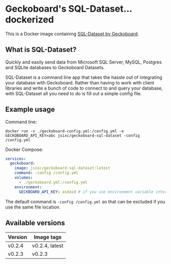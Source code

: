 # Geckoboard's SQL-Dataset... dockerized

This is a Docker image containing [SQL-Dataset by Geckoboard](https://github.com/geckoboard/sql-dataset).

## What is SQL-Dataset?

Quickly and easily send data from Microsoft SQL Server, MySQL, Postgres and SQLite databases to Geckoboard Datasets.

SQL-Dataset is a command line app that takes the hassle out of integrating your database with Geckoboard. Rather than having to work with client libraries and write a bunch of code to connect to and query your database, with SQL-Dataset all you need to do is fill out a simple config file.

## Example usage

Command line:

```
docker run -v ./geckoboard-config.yml:/config.yml -e GECKOBOARD_API_KEY=abc jsixc/geckoboard-sql-dataset -config /config.yml
```

Docker Compose:

```yaml
services:
  geckoboard:
    image: jsixc/geckoboard-sql-dataset:latest
    command: -config /config.yml
    volumes:
      - ./geckoboard.yml:/config.yml
    environment:
      GECKBOARD_API_KEY: asdasd # if you use environment variable interpolation

```

The default command is `-config /config.yml` so that can be excluded if you use the same file location.


## Available versions

| Version      | Image tags     |
|--------------|----------------|
| v0.2.4       | v0.2.4, latest |
| v0.2.3       | v0.2.3         |

